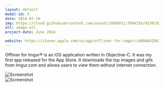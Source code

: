 ```yaml
---
layout: default
modal-id: 3
date: 2014-07-16
img: https://cloud.githubusercontent.com/assets/5856011/7004316/9330c5b8-dc37-11e4-9630-1906ea82f195.png
alt: image-alt
project-date: June 2014

website: https://itunes.apple.com/us/app/offliner-for-imgur/id886642092
---
```

Offliner for Imgur&reg; is an iOS application written in Objective-C. It was my first app released for the App Store. It downloads the top images and gifs from Imgur.com and allows users to view them without internet connection.

<div class="col-md-6">
	<img src="http://a4.mzstatic.com/us/r30/Purple1/v4/48/95/c4/4895c438-95d4-664b-ae78-6258667264d7/screen568x568.jpeg" class="img-responsive img-centered" alt="Screenshot">
</div>
<div class="col-md-6">
	<img src="http://a2.mzstatic.com/us/r30/Purple3/v4/d3/ab/6d/d3ab6dc1-bd7e-5ded-a83a-55f764bf877e/screen568x568.jpeg" class="img-responsive img-centered" alt="Screenshot">
</div>
